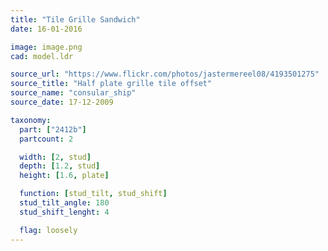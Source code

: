 ```yaml
---
title: "Tile Grille Sandwich"
date: 16-01-2016

image: image.png
cad: model.ldr

source_url: "https://www.flickr.com/photos/jastermereel08/4193501275"
source_title: "Half plate grille tile offset"
source_name: "consular_ship"
source_date: 17-12-2009

taxonomy:
  part: ["2412b"]
  partcount: 2

  width: [2, stud]
  depth: [1.2, stud]
  height: [1.6, plate]

  function: [stud_tilt, stud_shift]
  stud_tilt_angle: 180
  stud_shift_lenght: 4

  flag: loosely
---
```

